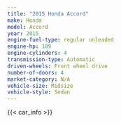 ```yaml
---
title: "2015 Honda Accord"
make: Honda
model: Accord
year: 2015
engine-fuel-type: regular unleaded
engine-hp: 189
engine-cylinders: 4
transmission-type: Automatic
driven-wheels: Front wheel drive
number-of-doors: 4
market-category: N/A
vehicle-size: Midsize
vehicle-style: Sedan
---
```


{{< car_info >}}
